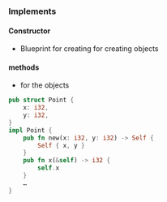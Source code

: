 ### Implements
#### Constructor 
- Blueprint for creating for creating objects 

#### methods 
- for the objects

```Rust
pub struct Point {
	x: i32,
	y: i32,
}
impl Point {
	pub fn new(x: i32, y: i32) -> Self {
		Self { x, y }
	}
	pub fn x(&self) -> i32 {
		self.x
	}
	…
}
```